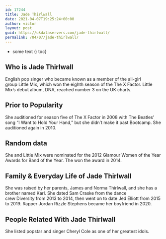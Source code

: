 ```yaml
---
id: 17244
title: Jade Thirlwall
date: 2021-04-07T19:25:24+00:00
author: victor
layout: post
guid: https://ukdataservers.com/jade-thirlwall/
permalink: /04/07/jade-thirlwall/
---
```


* some text
{: toc}


## Who is Jade Thirlwall



English pop singer who became known as a member of the all-girl group Little Mix, which won the eighth season of the The X Factor. Little Mix&#8217;s debut album, DNA, reached number 3 on the UK charts. 

                
                
                
## Prior to Popularity



She auditioned for season five of The X Factor in 2008 with The Beatles&#8217; song &#8220;I Want to Hold Your Hand,&#8221; but she didn&#8217;t make it past Bootcamp. She auditioned again in 2010. 

                
                
                
## Random data



She and Little Mix were nominated for the 2012 Glamour Women of the Year Awards for Band of the Year. The won the award in 2014. 

                
                
                
## Family & Everyday Life of Jade Thirlwall



She was raised by her parents, James and Norma Thirlwall, and she has a brother named Karl. She dated Sam Craske from the dance crew Diversity from 2013 to 2014, then went on to date Jed Elliott from 2015 to 2019. Rapper Jordan Rizzle Stephens became her boyfriend in 2020.

                
                
                
## People Related With Jade Thirlwall



She listed popstar and singer Cheryl Cole as one of her greatest idols.

                
              
            
          
          
          